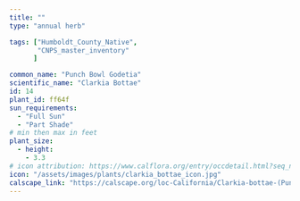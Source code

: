 ```yaml
---
title: ""
type: "annual herb"

tags: ["Humboldt_County_Native",
       "CNPS_master_inventory"
      ]

common_name: "Punch Bowl Godetia"
scientific_name: "Clarkia Bottae"
id: 14
plant_id: ff64f 
sun_requirements:
  - "Full Sun"
  - "Part Shade"
# min then max in feet
plant_size:
  - height: 
    - 3.3
# icon attribution: https://www.calflora.org/entry/occdetail.html?seq_num=mu16577 
icon: "/assets/images/plants/clarkia_bottae_icon.jpg" 
calscape_link: "https://calscape.org/loc-California/Clarkia-bottae-(Punch-Bowl-Godetia)"
---
```



